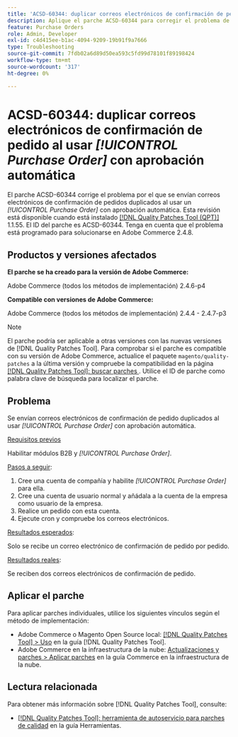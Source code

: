 ```yaml
---
title: 'ACSD-60344: duplicar correos electrónicos de confirmación de pedido al usar [!UICONTROL Purchase Order] con aprobación automática'
description: Aplique el parche ACSD-60344 para corregir el problema de Adobe Commerce en el que se envían correos electrónicos de confirmación de pedidos duplicados al utilizar [!UICONTROL Purchase Order] con aprobación automática.
feature: Purchase Orders
role: Admin, Developer
exl-id: c4d415ee-b1ac-4094-9209-19b91f9a7666
type: Troubleshooting
source-git-commit: 7fdb02a6d89d50ea593c5fd99d78101f89198424
workflow-type: tm+mt
source-wordcount: '317'
ht-degree: 0%

---
```


# ACSD-60344: duplicar correos electrónicos de confirmación de pedido al usar *[!UICONTROL Purchase Order]* con aprobación automática

El parche ACSD-60344 corrige el problema por el que se envían correos electrónicos de confirmación de pedidos duplicados al usar un *[!UICONTROL Purchase Order]* con aprobación automática. Esta revisión está disponible cuando está instalado [[!DNL Quality Patches Tool (QPT)]](/help/tools/quality-patches-tool/quality-patches-tool-to-self-serve-quality-patches.md) 1.1.55. El ID del parche es ACSD-60344. Tenga en cuenta que el problema está programado para solucionarse en Adobe Commerce 2.4.8.

## Productos y versiones afectados

**El parche se ha creado para la versión de Adobe Commerce:**

Adobe Commerce (todos los métodos de implementación) 2.4.6-p4

**Compatible con versiones de Adobe Commerce:**

Adobe Commerce (todos los métodos de implementación) 2.4.4 - 2.4.7-p3


>[!NOTE]
>
>El parche podría ser aplicable a otras versiones con las nuevas versiones de [!DNL Quality Patches Tool]. Para comprobar si el parche es compatible con su versión de Adobe Commerce, actualice el paquete `magento/quality-patches` a la última versión y compruebe la compatibilidad en la página [[!DNL Quality Patches Tool]: buscar parches ](https://experienceleague.adobe.com/tools/commerce-quality-patches/index.html). Utilice el ID de parche como palabra clave de búsqueda para localizar el parche.

## Problema

Se envían correos electrónicos de confirmación de pedido duplicados al usar *[!UICONTROL Purchase Order]* con aprobación automática.

<u>Requisitos previos</u>

Habilitar módulos B2B y *[!UICONTROL Purchase Order]*.

<u>Pasos a seguir</u>:

1. Cree una cuenta de compañía y habilite *[!UICONTROL Purchase Order]* para ella.
1. Cree una cuenta de usuario normal y añádala a la cuenta de la empresa como usuario de la empresa.
1. Realice un pedido con esta cuenta.
1. Ejecute cron y compruebe los correos electrónicos.

<u>Resultados esperados</u>:

Solo se recibe un correo electrónico de confirmación de pedido por pedido.

<u>Resultados reales</u>:

Se reciben dos correos electrónicos de confirmación de pedido.

## Aplicar el parche

Para aplicar parches individuales, utilice los siguientes vínculos según el método de implementación:

* Adobe Commerce o Magento Open Source local: [[!DNL Quality Patches Tool] > Uso](/help/tools/quality-patches-tool/usage.md) en la guía [!DNL Quality Patches Tool].
* Adobe Commerce en la infraestructura de la nube: [Actualizaciones y parches > Aplicar parches](https://experienceleague.adobe.com/docs/commerce-cloud-service/user-guide/develop/upgrade/apply-patches.html) en la guía Commerce en la infraestructura de la nube.


## Lectura relacionada

Para obtener más información sobre [!DNL Quality Patches Tool], consulte:

* [[!DNL Quality Patches Tool]: herramienta de autoservicio para parches de calidad](/help/tools/quality-patches-tool/quality-patches-tool-to-self-serve-quality-patches.md) en la guía Herramientas.
